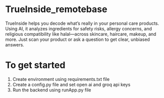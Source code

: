 # TrueInside_remotebase
TrueInside helps you decode what’s really in your personal care products.
Using AI, it analyzes ingredients for safety risks, allergy concerns, and religious compatibility like halal—across skincare, haircare, makeup, and more. Just scan your product or ask a question to get clear, unbiased answers.

# To get started 

1. Create environment using requirements.txt file
2. Create a config.py file and set open ai and groq api keys
3. Run the backend using runApp.py file
